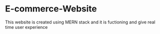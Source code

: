 # E-commerce-Website
This website is created using MERN stack and it is fuctioning and give real time user experience
